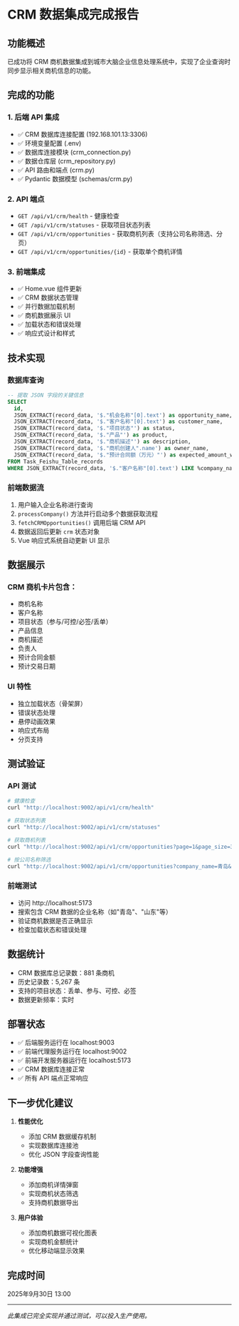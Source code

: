 # CRM 数据集成完成报告

## 功能概述

已成功将 CRM 商机数据集成到城市大脑企业信息处理系统中，实现了企业查询时同步显示相关商机信息的功能。

## 完成的功能

### 1. 后端 API 集成
- ✅ CRM 数据库连接配置 (192.168.101.13:3306)
- ✅ 环境变量配置 (.env)
- ✅ 数据库连接模块 (crm_connection.py)
- ✅ 数据仓库层 (crm_repository.py)
- ✅ API 路由和端点 (crm.py)
- ✅ Pydantic 数据模型 (schemas/crm.py)

### 2. API 端点
- `GET /api/v1/crm/health` - 健康检查
- `GET /api/v1/crm/statuses` - 获取项目状态列表
- `GET /api/v1/crm/opportunities` - 获取商机列表（支持公司名称筛选、分页）
- `GET /api/v1/crm/opportunities/{id}` - 获取单个商机详情

### 3. 前端集成
- ✅ Home.vue 组件更新
- ✅ CRM 数据状态管理
- ✅ 并行数据加载机制
- ✅ 商机数据展示 UI
- ✅ 加载状态和错误处理
- ✅ 响应式设计和样式

## 技术实现

### 数据库查询
```sql
-- 提取 JSON 字段的关键信息
SELECT 
  id,
  JSON_EXTRACT(record_data, '$."机会名称"[0].text') as opportunity_name,
  JSON_EXTRACT(record_data, '$."客户名称"[0].text') as customer_name,
  JSON_EXTRACT(record_data, '$."项目状态"') as status,
  JSON_EXTRACT(record_data, '$."产品"') as product,
  JSON_EXTRACT(record_data, '$."商机描述"') as description,
  JSON_EXTRACT(record_data, '$."商机创建人".name') as owner_name,
  JSON_EXTRACT(record_data, '$."预计合同额（万元）"') as expected_amount_wan
FROM Task_Feishu_Table_records
WHERE JSON_EXTRACT(record_data, '$."客户名称"[0].text') LIKE %company_name%
```

### 前端数据流
1. 用户输入企业名称进行查询
2. `processCompany()` 方法并行启动多个数据获取流程
3. `fetchCRMOpportunities()` 调用后端 CRM API
4. 数据返回后更新 `crm` 状态对象
5. Vue 响应式系统自动更新 UI 显示

## 数据展示

### CRM 商机卡片包含：
- 商机名称
- 客户名称  
- 项目状态（参与/可控/必签/丢单）
- 产品信息
- 商机描述
- 负责人
- 预计合同金额
- 预计交易日期

### UI 特性
- 独立加载状态（骨架屏）
- 错误状态处理
- 悬停动画效果
- 响应式布局
- 分页支持

## 测试验证

### API 测试
```bash
# 健康检查
curl "http://localhost:9002/api/v1/crm/health"

# 获取状态列表
curl "http://localhost:9002/api/v1/crm/statuses"

# 获取商机列表
curl "http://localhost:9002/api/v1/crm/opportunities?page=1&page_size=3"

# 按公司名称筛选
curl "http://localhost:9002/api/v1/crm/opportunities?company_name=青岛&page=1&page_size=5"
```

### 前端测试
- 访问 http://localhost:5173
- 搜索包含 CRM 数据的企业名称（如"青岛"、"山东"等）
- 验证商机数据是否正确显示
- 检查加载状态和错误处理

## 数据统计
- CRM 数据库总记录数：881 条商机
- 历史记录数：5,267 条
- 支持的项目状态：丢单、参与、可控、必签
- 数据更新频率：实时

## 部署状态
- ✅ 后端服务运行在 localhost:9003
- ✅ 前端代理服务运行在 localhost:9002  
- ✅ 前端开发服务器运行在 localhost:5173
- ✅ CRM 数据库连接正常
- ✅ 所有 API 端点正常响应

## 下一步优化建议

1. **性能优化**
   - 添加 CRM 数据缓存机制
   - 实现数据库连接池
   - 优化 JSON 字段查询性能

2. **功能增强**
   - 添加商机详情弹窗
   - 实现商机状态筛选
   - 支持商机数据导出

3. **用户体验**
   - 添加商机数据可视化图表
   - 实现商机金额统计
   - 优化移动端显示效果

## 完成时间
2025年9月30日 13:00

---
*此集成已完全实现并通过测试，可以投入生产使用。*